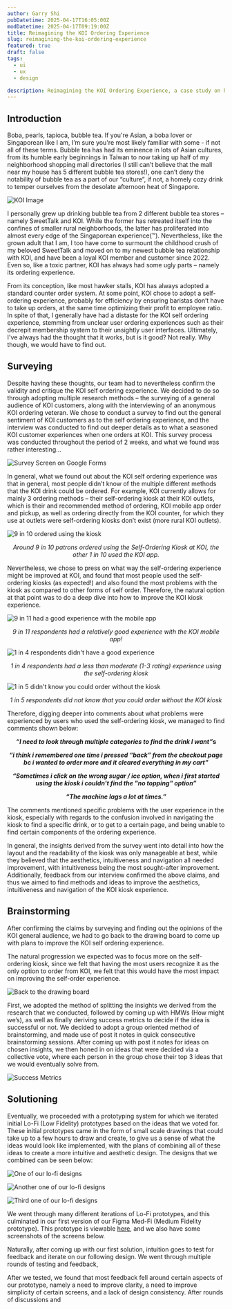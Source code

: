 ```yaml
---
author: Garry Shi
pubDatetime: 2025-04-17T16:05:00Z
modDatetime: 2025-04-17T09:19:00Z
title: Reimagining the KOI Ordering Experience
slug: reimagining-the-koi-ordering-experience
featured: true
draft: false
tags:
  - ui
  - ux
  - design

description: Reimagining the KOI Ordering Experience, a case study on how to improve the KOI Self-Ordering Experience with UI/UX.
---
```


## Introduction

Boba, pearls, tapioca, bubble tea. If you're Asian, a boba lover or Singaporean like I am, I’m sure you're most likely familiar with some - if not all of these terms. Bubble tea has had its eminence in lots of Asian cultures, from its humble early beginnings in Taiwan to now taking up half of my neighborhood shopping mall directories (I still can’t believe that the mall near my house has 5 different bubble tea stores!), one can’t deny the notability of bubble tea as a part of our “culture”, if not, a homely cozy drink to temper ourselves from the desolate afternoon heat of Singapore.

![KOI Image](@assets/images/reimagining-koi/koi.jpg)

I personally grew up drinking bubble tea from 2 different bubble tea stores – namely SweetTalk and KOI. While the former has retreated itself into the confines of smaller rural neighborhoods, the latter has proliferated into almost every edge of the Singaporean experience(™). Nevertheless, like the grown adult that I am, I too have come to surmount the childhood crush of my beloved SweetTalk and moved on to my newest bubble tea relationship with KOI, and have been a loyal KOI member and customer since 2022. Even so, like a toxic partner, KOI has always had some ugly parts – namely its ordering experience.

From its conception, like most hawker stalls, KOI has always adopted a standard counter order system. At some point, KOI chose to adopt a self-ordering experience, probably for efficiency by ensuring baristas don’t have to take up orders, at the same time optimizing their profit to employee ratio. In spite of that, I generally have had a distaste for the KOI self ordering experience, stemming from unclear user ordering experiences such as their decrepit membership system to their unsightly user interfaces. Ultimately, I've always had the thought that it works, but is it good? Not really. Why though, we would have to find out.

## Surveying

Despite having these thoughts, our team had to nevertheless confirm the validity and critique the KOI self ordering experience. We decided to do so through adopting multiple research methods – the surveying of a general audience of KOI customers, along with the interviewing of an anonymous KOI ordering veteran. We chose to conduct a survey to find out the general sentiment of KOI customers as to the self ordering experience, and the interview was conducted to find out deeper details as to what a seasoned KOI customer experiences when one orders at KOI. This survey process was conducted throughout the period of 2 weeks, and what we found was rather interesting…

![Survey Screen on Google Forms](@assets/images/reimagining-koi/survey_image.png)

In general, what we found out about the KOI self ordering experience was that in general, most people didn’t know of the multiple different methods that the KOI drink could be ordered. For example, KOI currently allows for mainly 3 ordering methods – their self-ordering kiosk at their KOI outlets, which is their and recommended method of ordering, KOI mobile app order and pickup, as well as ordering directly from the KOI counter, for which they use at outlets were self-ordering kiosks don’t exist (more rural KOI outlets).

![9 in 10 ordered using the kiosk](@assets/images/reimagining-koi/9in10kiosk.png)

<p style="text-align: center;"> <em>Around 9 in 10 patrons ordered using the Self-Ordering Kiosk at KOI, the other 1 in 10 used the KOI app. </em></p>

Nevertheless, we chose to press on what way the self-ordering experience might be improved at KOI, and found that most people used the self-ordering kiosks (as expected!) and also found the most problems with the kiosk as compared to other forms of self order. Therefore, the natural option at that point was to do a deep dive into how to improve the KOI kiosk experience.

![9 in 11 had a good experience with the mobile app](@assets/images/reimagining-koi/9in11app.png)

<p style="text-align: center;"><em>9 in 11 respondents had a relatively good experience with the KOI mobile app!</em></p>

![1 in 4 respondents didn't have a good experience](@assets/images/reimagining-koi/1in4kiosk.png)

<p style="text-align: center;"><em>1 in 4 respondents had a less than moderate (1-3 rating) experience using the self-ordering kiosk</em></p>

![1 in 5 didn't know you could order without the kiosk](@assets/images/reimagining-koi/1in5didntknow.png)

<p style="text-align: center;"><em>1 in 5 respondents did not know that you could order without the KOI kiosk</em></p>

Therefore, digging deeper into comments about what problems were experienced by users who used the self-ordering kiosk, we managed to find comments shown below:

<p style="text-align:center;"><em><b>
“I need to look through multiple categories to find the drink I want”</em>s
</p>
<p style="text-align:center;"><em>
“i think i remembered one time i pressed “back” from the checkout page bc i wanted to order more and it cleared everything in my cart” </em>
</p>
<p style="text-align:center;"><em>
“Sometimes i click on the wrong sugar / ice option, when i first started using the kiosk i couldn't find the "no topping" option” </em>
</p>
<p style="text-align:center;"><em>
“The machine lags a lot at times.” </em>
</p></b>

The comments mentioned specific problems with the user experience in the kiosk, especially with regards to the confusion involved in navigating the kiosk to find a specific drink, or to get to a certain page, and being unable to find certain components of the ordering experience.

In general, the insights derived from the survey went into detail into how the layout and the readability of the kiosk was only manageable at best, while they believed that the aesthetics, intuitiveness and navigation all needed improvement, with intuitiveness being the most sought-after improvement. Additionally, feedback from our interview confirmed the above claims, and thus we aimed to find methods and ideas to improve the aesthetics, intuitiveness and navigation of the KOI kiosk experience.

## Brainstorming

After confirming the claims by surveying and finding out the opinions of the KOI general audience, we had to go back to the drawing board to come up with plans to improve the KOI self ordering experience.

The natural progression we expected was to focus more on the self-ordering kiosk, since we felt that having the most users recognize it as the only option to order from KOI, we felt that this would have the most impact on improving the self-order experience.

![Back to the drawing board](@assets/images/reimagining-koi/figjam_hmw.png)

First, we adopted the method of splitting the insights we derived from the research that we conducted, followed by coming up with HMWs (How might we’s), as well as finally deriving success metrics to decide if the idea is successful or not. We decided to adopt a group oriented method of brainstorming, and made use of post it notes in quick consecutive brainstorming sessions. After coming up with post it notes for ideas on chosen insights, we then honed in on ideas that were decided via a collective vote, where each person in the group chose their top 3 ideas that we would eventually solve from.

![Success Metrics](@assets/images/reimagining-koi/success_metric.png)

## Solutioning

Eventually, we proceeded with a prototyping system for which we iterated initial Lo-Fi (Low Fidelity) prototypes based on the ideas that we voted for. These initial prototypes came in the form of small scale drawings that could take up to a few hours to draw and create, to give us a sense of what the ideas would look like implemented, with the plans of combining all of these ideas to create a more intuitive and aesthetic design. The designs that we combined can be seen below:

![One of our lo-fi designs](@assets/images/reimagining-koi/lofi.jpg)

![Another one of our lo-fi designs](@assets/images/reimagining-koi/lofi2.jpg)

![Third one of our lo-fi designs](@assets/images/reimagining-koi/lofi3.png)

We went through many different iterations of Lo-Fi prototypes, and this culminated in our first version of our Figma Med-Fi (Medium Fidelity prototype). This prototype is viewable [here](https://www.figma.com/proto/5VYRg1OdmzuIKvDK8x01Fy/no-more-koi?node-id=0-1&t=UQUgKrXiGFt82cyW-1), and we also have some screenshots of the screens below.

Naturally, after coming up with our first solution, intuition goes to test for feedback and iterate on our following design. We went through multiple rounds of testing and feedback,

After we tested, we found that most feedback fell around certain aspects of our prototype, namely a need to improve clarity, a need to improve simplicity of certain screens, and a lack of design consistency. After rounds of discussions and

